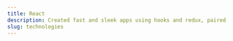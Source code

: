 ```yaml
---
title: React
description: Created fast and sleek apps using hooks and redux, paired with GraphQL through clients like Apollo.
slug: technologies
---
```


